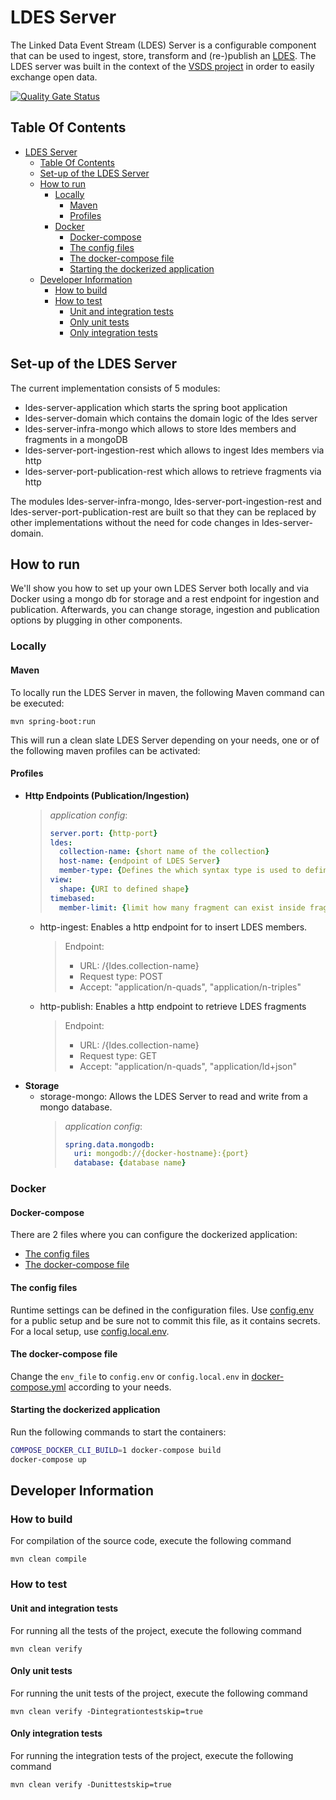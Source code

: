 # LDES Server

The Linked Data Event Stream (LDES) Server is a configurable component that can be used to ingest, store, transform and (re-)publish an [LDES](https://semiceu.github.io/LinkedDataEventStreams/).
The LDES server was built in the context of the [VSDS project](https://vlaamseoverheid.atlassian.net/wiki/spaces/VSDSSTART/overview) in order to easily exchange open data.  

[![Quality Gate Status](https://sonarcloud.io/api/project_badges/measure?project=Informatievlaanderen_VSDS-LDESServer4J&metric=alert_status)](https://sonarcloud.io/summary/new_code?id=Informatievlaanderen_VSDS-LDESServer4J)

## Table Of Contents

- [LDES Server](#ldes-server)
  * [Table Of Contents](#table-of-contents)
  * [Set-up of the LDES Server](#set-up-of-the-ldes-server)
  * [How to run](#how-to-run)
    + [Locally](#locally)
      - [Maven](#maven)
      - [Profiles](#profiles)
    + [Docker](#docker)
      - [Docker-compose](#docker-compose)
      - [The config files](#the-config-files)
      - [The docker-compose file](#the-docker-compose-file)
      - [Starting the dockerized application](#starting-the-dockerized-application)
  * [Developer Information](#developer-information)
    + [How to build](#how-to-build)
    + [How to test](#how-to-test)
      - [Unit and integration tests](#unit-and-integration-tests)
      - [Only unit tests](#only-unit-tests)
      - [Only integration tests](#only-integration-tests)

## Set-up of the LDES Server

The current implementation consists of 5 modules:
- ldes-server-application which starts the spring boot application
- ldes-server-domain which contains the domain logic of the ldes server
- ldes-server-infra-mongo which allows to store ldes members and fragments in a mongoDB
- ldes-server-port-ingestion-rest which allows to ingest ldes members via http
- ldes-server-port-publication-rest which allows to retrieve fragments via http

The modules ldes-server-infra-mongo, ldes-server-port-ingestion-rest and ldes-server-port-publication-rest are built so that they can be replaced by other implementations without the need for code changes in ldes-server-domain.

## How to run
We'll show you how to set up your own LDES Server both locally and via Docker using a mongo db for storage and a rest endpoint for ingestion and publication.
Afterwards, you can change storage, ingestion and publication options by plugging in other components.

### Locally

#### Maven

To locally run the LDES Server in maven, the following Maven command can be executed:

```mvn
mvn spring-boot:run
```

This will run a clean slate LDES Server depending on your needs, one or of the following maven profiles can be activated:

#### Profiles

- **Http Endpoints (Publication/Ingestion)**
    > _application config_:
    > ```yaml
    > server.port: {http-port}
    > ldes:
    >   collection-name: {short name of the collection}
    >   host-name: {endpoint of LDES Server}
    >   member-type: {Defines the which syntax type is used to define the member id}
    > view:
    >   shape: {URI to defined shape}
    > timebased:
    >   member-limit: {limit how many fragment can exist inside fragment}
    > ```
  - http-ingest: Enables a http endpoint for to insert LDES members.
    > Endpoint:
    > - URL: /{ldes.collection-name}
    > - Request type: POST
    > - Accept: "application/n-quads", "application/n-triples"
  - http-publish: Enables a http endpoint to retrieve LDES fragments
    > Endpoint:
    > - URL: /{ldes.collection-name}
    > - Request type: GET
    > - Accept: "application/n-quads", "application/ld+json"
- **Storage**
  - storage-mongo: Allows the LDES Server to read and write from a mongo database.
    > _application config_:
    > ```yaml
    > spring.data.mongodb:
    >   uri: mongodb://{docker-hostname}:{port}
    >   database: {database name} 
    > ```

### Docker

#### Docker-compose

There are 2 files where you can configure the dockerized application:
- [The config files](#the-config-files)
- [The docker-compose file](#the-docker-compose-file)

#### The config files

Runtime settings can be defined in the configuration files. Use [config.env](docker-compose/config.env) for a public setup and be sure not to commit this file, as it contains secrets. For a local setup, use [config.local.env](docker-compose/config.local.env).

#### The docker-compose file

Change the `env_file` to `config.env` or `config.local.env` in [docker-compose.yml](docker-compose.yml) according to your needs.

#### Starting the dockerized application

Run the following commands to start the containers:

```bash
COMPOSE_DOCKER_CLI_BUILD=1 docker-compose build
docker-compose up
```

## Developer Information

### How to build

For compilation of the source code, execute the following command

```
mvn clean compile
```

### How to test

#### Unit and integration tests

For running all the tests of the project, execute the following command

```
mvn clean verify
```

#### Only unit tests

For running the unit tests of the project, execute the following command

```
mvn clean verify -Dintegrationtestskip=true
```

#### Only integration tests

For running the integration tests of the project, execute the following command

```
mvn clean verify -Dunittestskip=true
```